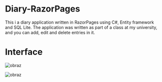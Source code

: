 # Diary-RazorPages
This i a diary application written in RazorPages using C#, Entity framework and SQL Lite.
The application was written as part of a class at my university, and you can add, edit and delete entries in it.

# Interface

![obraz](https://user-images.githubusercontent.com/121964075/228445574-fa6c2941-3331-4f68-b5bd-c589e10e7573.png)

![obraz](https://user-images.githubusercontent.com/121964075/228445514-183485a8-ea38-4255-b5b3-48303acaeb02.png)
